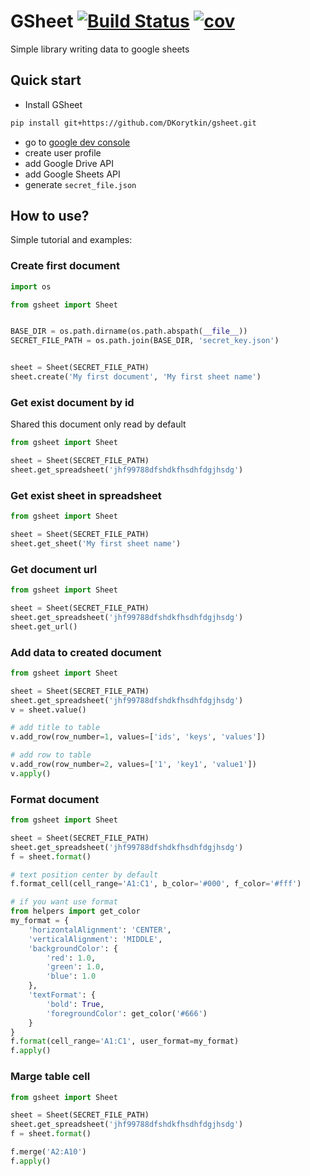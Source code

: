 # GSheet [![Build Status](https://travis-ci.org/DKorytkin/gsheet.svg?branch=master)](https://travis-ci.org/DKorytkin/gsheet) [![cov](https://codecov.io/gh/DKorytkin/gsheet/branch/master/graph/badge.svg)](https://codecov.io/gh/DKorytkin/gsheet)

Simple library writing data to google sheets


## Quick start 

- Install GSheet
```bash
pip install git+https://github.com/DKorytkin/gsheet.git
```
- go to [google dev console](https://console.developers.google.com/apis/)
- create user profile
- add Google Drive API
- add Google Sheets API
- generate `secret_file.json`

## How to use?
Simple tutorial and examples:

### Create first document
```python
import os

from gsheet import Sheet


BASE_DIR = os.path.dirname(os.path.abspath(__file__))
SECRET_FILE_PATH = os.path.join(BASE_DIR, 'secret_key.json')


sheet = Sheet(SECRET_FILE_PATH)
sheet.create('My first document', 'My first sheet name')

```

### Get exist document by id

Shared this document only read by default
```python
from gsheet import Sheet

sheet = Sheet(SECRET_FILE_PATH)
sheet.get_spreadsheet('jhf99788dfshdkfhsdhfdgjhsdg')
```

### Get exist sheet in spreadsheet
```python
from gsheet import Sheet

sheet = Sheet(SECRET_FILE_PATH)
sheet.get_sheet('My first sheet name')
```

### Get document url
```python
from gsheet import Sheet

sheet = Sheet(SECRET_FILE_PATH)
sheet.get_spreadsheet('jhf99788dfshdkfhsdhfdgjhsdg')
sheet.get_url()
```

### Add data to created document
```python
from gsheet import Sheet

sheet = Sheet(SECRET_FILE_PATH)
sheet.get_spreadsheet('jhf99788dfshdkfhsdhfdgjhsdg')
v = sheet.value()

# add title to table
v.add_row(row_number=1, values=['ids', 'keys', 'values'])

# add row to table
v.add_row(row_number=2, values=['1', 'key1', 'value1'])
v.apply()
```

### Format document
```python
from gsheet import Sheet

sheet = Sheet(SECRET_FILE_PATH)
sheet.get_spreadsheet('jhf99788dfshdkfhsdhfdgjhsdg')
f = sheet.format()

# text position center by default
f.format_cell(cell_range='A1:C1', b_color='#000', f_color='#fff')

# if you want use format
from helpers import get_color
my_format = {
    'horizontalAlignment': 'CENTER',
    'verticalAlignment': 'MIDDLE',
    'backgroundColor': {
        'red': 1.0,
        'green': 1.0,
        'blue': 1.0
    },
    'textFormat': {
        'bold': True,
        'foregroundColor': get_color('#666')
    }
}
f.format(cell_range='A1:C1', user_format=my_format)
f.apply()
```

### Marge table cell
```python
from gsheet import Sheet

sheet = Sheet(SECRET_FILE_PATH)
sheet.get_spreadsheet('jhf99788dfshdkfhsdhfdgjhsdg')
f = sheet.format()

f.merge('A2:A10')
f.apply()
```